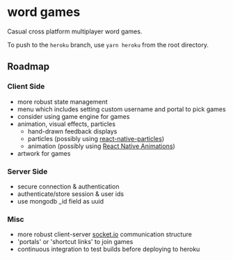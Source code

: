 # word games
Casual cross platform multiplayer word games.

To push to the `heroku` branch, use `yarn heroku` from the root directory.

## Roadmap

### Client Side

- more robust state management
- menu which includes setting custom username and portal to pick games
- consider using game engine for games
- animation, visual effects, particles
    * hand-drawn feedback displays
    * particles (possibly using [react-native-particles](https://github.com/nanndoj/react-native-particles#readme))
    * animation (possibly using [React Native Animations](https://reactnative.dev/docs/0.60/animations))
- artwork for games

### Server Side

- secure connection & authentication
- authenticate/store session & user ids
- use mongodb _id field as uuid

### Misc

- more robust client-server [socket.io](https://socket.io/) communication structure
- 'portals' or 'shortcut links' to join games
- continuous integration to test builds before deploying to heroku
